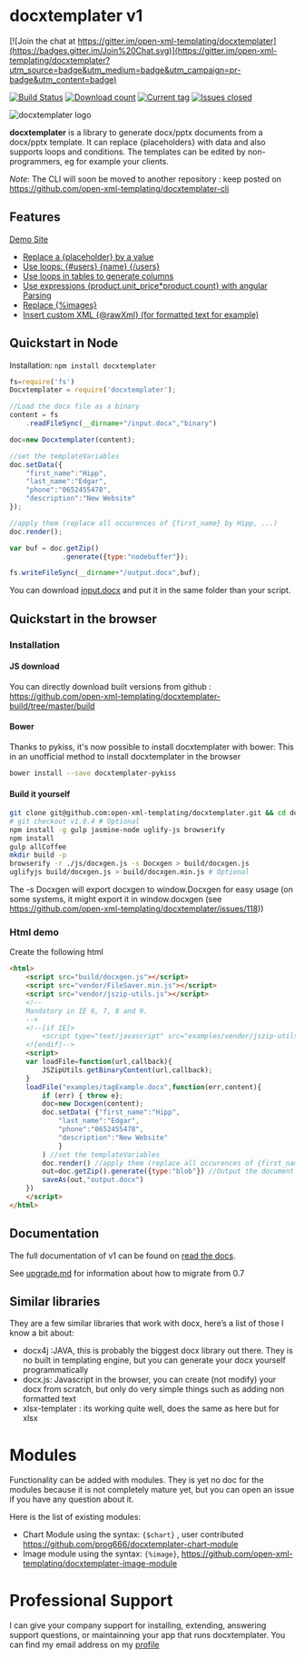 # docxtemplater v1

[![Join the chat at https://gitter.im/open-xml-templating/docxtemplater](https://badges.gitter.im/Join%20Chat.svg)](https://gitter.im/open-xml-templating/docxtemplater?utm_source=badge&utm_medium=badge&utm_campaign=pr-badge&utm_content=badge)

[![Build Status](https://travis-ci.org/open-xml-templating/docxtemplater.svg?branch=master&style=flat)](https://travis-ci.org/open-xml-templating/docxtemplater)
[![Download count](http://img.shields.io/npm/dm/docxtemplater.svg?style=flat)](https://www.npmjs.org/package/docxtemplater)
[![Current tag](http://img.shields.io/npm/v/docxtemplater.svg?style=flat)](https://www.npmjs.org/package/docxtemplater)
[![Issues closed](http://issuestats.com/github/open-xml-templating/docxtemplater/badge/issue?style=flat)](http://issuestats.com/github/open-xml-templating/docxtemplater)

![docxtemplater logo](https://raw.githubusercontent.com/open-xml-templating/docxtemplater/master/logo_small.png)

**docxtemplater** is a library to generate docx/pptx documents from a docx/pptx template.
It can replace {placeholders} with data and also supports loops and conditions.
The templates can be edited by non-programmers, eg for example your clients.

*Note*: The CLI will soon be moved to another repository : keep posted on https://github.com/open-xml-templating/docxtemplater-cli

## Features

[Demo Site](http://javascript-ninja.fr/docxtemplater/v1/examples/demo.html)

- <a href="http://javascript-ninja.fr/docxtemplater/v1/examples/demo.html#variables">Replace a {placeholder} by a value</a>
- <a href="http://javascript-ninja.fr/docxtemplater/v1/examples/demo.html#loops">Use loops: {#users} {name} {/users} </a>
- <a href="http://javascript-ninja.fr/docxtemplater/v1/examples/demo.html#tables">Use loops in tables to generate columns</a>
- <a href="http://javascript-ninja.fr/docxtemplater/v1/examples/demo.html#parsing">Use expressions {product.unit_price*product.count} with angular Parsing</a>
- <a href="http://javascript-ninja.fr/docxtemplater/v1/examples/demo.html#images">Replace {%images}</a>
- <a href="http://javascript-ninja.fr/docxtemplater/v1/examples/demo.html#rawxml">Insert custom XML {@rawXml} (for formatted text for example)</a>


## Quickstart in Node

Installation: `npm install docxtemplater`

```javascript
fs=require('fs')
Docxtemplater = require('docxtemplater');

//Load the docx file as a binary
content = fs
    .readFileSync(__dirname+"/input.docx","binary")

doc=new Docxtemplater(content);

//set the templateVariables
doc.setData({
    "first_name":"Hipp",
    "last_name":"Edgar",
    "phone":"0652455478",
    "description":"New Website"
});

//apply them (replace all occurences of {first_name} by Hipp, ...)
doc.render();

var buf = doc.getZip()
             .generate({type:"nodebuffer"});

fs.writeFileSync(__dirname+"/output.docx",buf);
```

You can download [input.docx](https://github.com/open-xml-templating/docxtemplater/raw/master/examples/tagExample.docx) and put it in the same folder than your script.

## Quickstart in the browser

### Installation

#### JS download

You can directly download built versions from github : https://github.com/open-xml-templating/docxtemplater-build/tree/master/build

#### Bower

Thanks to pykiss, it's now possible to install docxtemplater with bower:
This in an unofficial method to install docxtemplater in the browser

```bash
bower install --save docxtemplater-pykiss
```

#### Build it yourself

```bash
git clone git@github.com:open-xml-templating/docxtemplater.git && cd docxtemplater
# git checkout v1.0.4 # Optional
npm install -g gulp jasmine-node uglify-js browserify
npm install
gulp allCoffee
mkdir build -p
browserify -r ./js/docxgen.js -s Docxgen > build/docxgen.js
uglifyjs build/docxgen.js > build/docxgen.min.js # Optional
```

The -s Docxgen will export docxgen to window.Docxgen for easy usage (on some systems, it might export it in window.docxgen (see https://github.com/open-xml-templating/docxtemplater/issues/118))

### Html demo

Create the following html

```html
<html>
    <script src="build/docxgen.js"></script>
    <script src="vendor/FileSaver.min.js"></script>
    <script src="vendor/jszip-utils.js"></script>
    <!--
    Mandatory in IE 6, 7, 8 and 9.
    -->
    <!--[if IE]>
        <script type="text/javascript" src="examples/vendor/jszip-utils-ie.js"></script>
    <![endif]-->
    <script>
    var loadFile=function(url,callback){
        JSZipUtils.getBinaryContent(url,callback);
    }
    loadFile("examples/tagExample.docx",function(err,content){
        if (err) { throw e};
        doc=new Docxgen(content);
        doc.setData( {"first_name":"Hipp",
            "last_name":"Edgar",
            "phone":"0652455478",
            "description":"New Website"
            }
        ) //set the templateVariables
        doc.render() //apply them (replace all occurences of {first_name} by Hipp, ...)
        out=doc.getZip().generate({type:"blob"}) //Output the document using Data-URI
        saveAs(out,"output.docx")
    })
    </script>
</html>
```

## Documentation

The full documentation of v1 can be found on [read the docs](http://docxtemplater.readthedocs.org/en/latest/).

See [upgrade.md](upgrade.md) for information about how to migrate from 0.7

## Similar libraries

They are a few similar libraries that work with docx, here’s a list of those I know a bit about:

 * docx4j :JAVA, this is probably the biggest docx library out there. They is no built in templating engine, but you can generate your docx yourself programmatically
 * docx.js: Javascript in the browser, you can create (not modify) your docx from scratch, but only do very simple things such as adding non formatted text
 * xlsx-templater : its working quite well, does the same as here but for xlsx

# Modules

Functionality can be added with modules. They is yet no doc for the modules because it is not completely mature yet, but you can open an issue if you have any question about it.

Here is the list of existing modules:

 * Chart Module using the syntax: `{$chart}` , user contributed https://github.com/prog666/docxtemplater-chart-module
 * Image module using the syntax: `{%image}`, https://github.com/open-xml-templating/docxtemplater-image-module

# Professional Support

I can give your company support for installing, extending, answering support questions, or maintainning your app that runs docxtemplater. You can find my email address on my [profile](https://github.com/edi9999)
